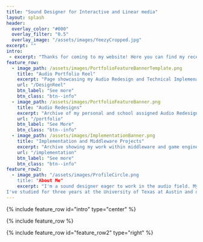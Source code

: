 ```yaml
---
title: "Sound Designer for Interactive and Linear media"
layout: splash
header: 
  overlay_color: "#000"
  overlay_filter: "0.5"
  overlay_image: "/assets/images/YeezyCropped.jpg"
excerpt: ""
intro:
 - excerpt: "Thanks for coming to my website! Here you can find my recent work as well as personal projects I've worked on. This will include redesigns of gameplay, cinematics, and videos showcasing FMOD and WWise projects."
feature_row: 
  - image_path: /assets/images/PortfolioFeatureBannerTemplate.png
    title: "Audio Portfolio Reel"
    excerpt: "Page showcasing my Audio Redesign and Technical Implemenation Reel"
    url: "/DesignReel"
    btn_label: "See more"
    btn_class: "btn--info"
  - image_path: /assets/images/PortfolioFeatureBanner.png
    title: "Audio Redesigns"
    excerpt: "Archive of my personal and school assigned Audio Redesigns. "
    url: "/portfolio"
    btn_label: "See More"
    btn_class: "btn--info"
  - image_path: /assets/images/ImplementationBanner.png
    title: "Implementation and Middleware Projects"
    excerpt: "Archive showing my work within middleware and game engines from FMOD and WWise to Unreal and Unity"
    url: "/implementation"
    btn_label: "See more"
    btn_class: "btn--info"
feature_row2:
  - image_path: "/assets/images/ProfileCircle.png
    title: "About Me"
    excerpt: "I'm a sound designer eager to work in the audio field. My professional interests include both interactive and passive mediums.
I've studied for three years at the University of Texas at Austin and decided to take a break to focus on developing my personal portfolio and audio skills."
---
```


 {% include feature_row id="intro" type="center" %}
 
 {% include feature_row %}

 {% include feature_row id="feature_row2" type="right" %}

